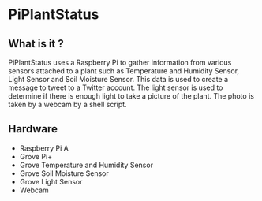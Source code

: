 # PiPlantStatus

## What is it ?

PiPlantStatus uses a Raspberry Pi to gather information from various sensors attached to a plant such as Temperature and Humidity Sensor, Light Sensor and Soil Moisture Sensor. This data is used to create a message 
to tweet to a Twitter account. The light sensor is used to determine if there is enough light to take a picture of the plant. The photo is taken by a webcam by a shell script. 

## Hardware

- Raspberry Pi A
- Grove Pi+
- Grove Temperature and Humidity Sensor
- Grove Soil Moisture Sensor
- Grove Light Sensor
- Webcam
